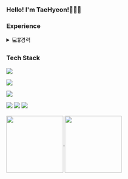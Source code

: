 <div align='left'>
  <h3>Hello! I'm TaeHyeon!🧑🏻‍💻</h3>
</div>
<h3 align='left'>Experience</h3>
<div align='left'>
  <details>
    <summary>💻🎖️경력</summary>
    <ul>
      <li><code>[2023.9 ~ 2023.12]</code> 캡스톤디자인종합프로젝트 DM(개발자 매칭 서비스) FE</li>
      <li><code>[2024.3 ~ 2024.8]</code> 캡스톤디자인종합프로젝트 Recipable(레시피 추천 서비스) FE</li>
      <li><code>[2024.6 ~ ing]</code> 숭실대학교 IT지원위원회 총학생회 홈페이지 개발 FE</li>
      <li><code>[2024.8 ~ 2024.9]</code> 데보션 기업 프로젝트 마이페이지 개선 FE</li>
      <li><code>[2024.9 ~ ing]</code> 케어마인더 간호사용 데스크탑 프로그램 개발 FE</li>
    </ul>
  </details>
</div>
<h3 align="left">Tech Stack</h3>
<p align="left">
  <a href="https://skillicons.dev">
    <img src="https://skillicons.dev/icons?i=html,css,js,ts,react" />
  </a>
</p>
<p align="left">
  <a href="https://skillicons.dev">
    <img src="https://skillicons.dev/icons?i=vite,git,github,vscode,figma&theme=dark" />
  </a>
</p>
<p align="left">
  <a href="https://skillicons.dev">
    <img src="https://skillicons.dev/icons?i=styledcomponents,tailwind,notion,github,python" />
  </a>
</p>
<div align='left'>
  <img src="https://img.shields.io/badge/recoil-3578E5?style=for-the-badge&logo=recoil&logoColor=white">
  <img src="https://img.shields.io/badge/npm-CB3837?style=for-the-badge&logo=npm&logoColor=white">
  <img src="https://img.shields.io/badge/yarn-2C8EBB?style=for-the-badge&logo=yarn&logoColor=white">
</div>
<br/>
<div align='left'>
  <a href="https://github.com/anuraghazra/github-readme-stats">
    <img height=150 align="center" src="https://github-readme-stats.vercel.app/api?username=dvp-tae&theme=vue" />
  </a>
  <a href="https://github.com/anuraghazra/convoychat">
    <img height=150 align="center" src="https://github-readme-stats.vercel.app/api/top-langs?username=dvp-tae&layout=compact&langs_count=8&card_width=320&theme=vue-dark" />
  </a>
</div>
